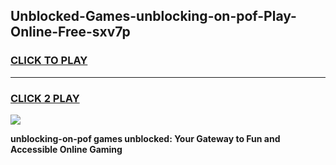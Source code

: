
## Unblocked-Games-unblocking-on-pof-Play-Online-Free-sxv7p
<h3>
<a href="https://premium76.site?title=unblocking-on-pof&ref=26A">CLICK TO PLAY</a></h3>
<hr>

<h3>
<a href="https://premium76.site?title=unblocking-on-pof&ref=26A">CLICK 2 PLAY</a>
  
</h3>

<a href="https://premium76.site?title=unblocking-on-pof&ref=26A"><img src="https://clearcache.store/games.png"></a>


**unblocking-on-pof games unblocked: Your Gateway to Fun and Accessible Online Gaming**
